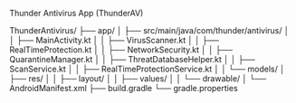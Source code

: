 Thunder Antivirus App (ThunderAV)

ThunderAntivirus/
├── app/
│   ├── src/main/java/com/thunder/antivirus/
│   │   ├── MainActivity.kt
│   │   ├── VirusScanner.kt
│   │   ├── RealTimeProtection.kt
│   │   ├── NetworkSecurity.kt
│   │   ├── QuarantineManager.kt
│   │   ├── ThreatDatabaseHelper.kt
│   │   ├── ScanService.kt
│   │   ├── RealTimeProtectionService.kt
│   │   └── models/
│   ├── res/
│   │   ├── layout/
│   │   ├── values/
│   │   └── drawable/
│   └── AndroidManifest.xml
├── build.gradle
└── gradle.properties

